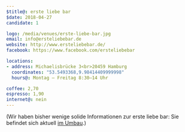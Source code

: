 ```yaml
---
$title@: erste liebe bar
$date: 2018-04-27
candidate: 1

logo: /media/venues/erste-liebe-bar.jpg
email: info@ersteliebebar.de
website: http://www.ersteliebebar.de/
facebook: https://www.facebook.com/ersteliebebar

locations:
- address: Michaelisbrücke 3<br>20459 Hamburg
  coordinates: "53.5493368,9.98414409999998"
  hours@: Montag – Freitag 8:30–14 Uhr

coffee: 2,70
espresso: 1,90
internet@: nein
---
```


(Wir haben bisher wenige solide Informationen zur erste liebe bar: Sie befindet sich aktuell [im Umbau](http://www.ersteliebebar.de/2019/09/1506/).)